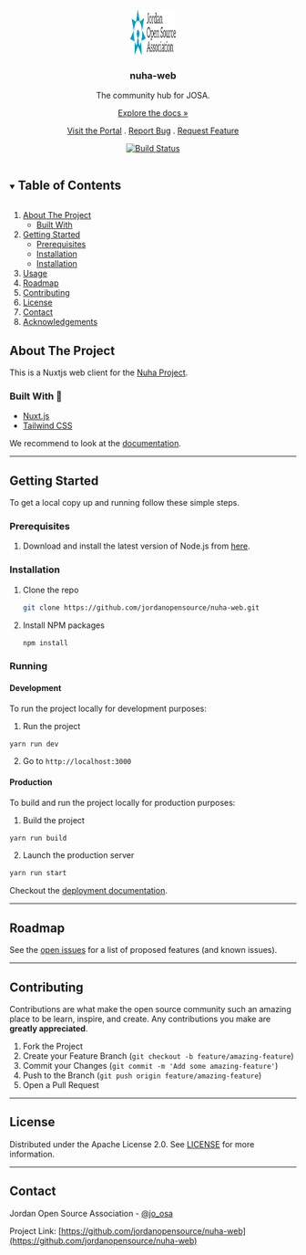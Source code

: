 <!-- PROJECT LOGO -->
<div align="center">
<a href="https://github.com/jordanopensource/nuha-web">
  <img src=".github/images/logo.svg" alt="Logo" width="80" height="80">
</a>

### nuha-web

The community hub for JOSA.

[Explore the docs »](https://github.com/jordanopensource/nuha-web)

[Visit the Portal]()
.
[Report Bug](https://github.com/jordanopensource/nuha-web/issues)
.
[Request Feature](https://github.com/jordanopensource/nuha-web/issues)

[![Build Status](https://builds.josa.ngo/api/badges/jordanopensource/nuha-web/status.svg?ref=refs/heads/development)](https://builds.josa.ngo/jordanopensource/nuha-web)

</div>

<!-- TABLE OF CONTENTS -->
<details open="open">
  <summary><h2 style="display: inline-block">Table of Contents</h2></summary>
  <ol>
    <li>
      <a href="#about-the-project">About The Project</a>
      <ul>
        <li><a href="#built-with">Built With</a></li>
      </ul>
    </li>
    <li>
      <a href="#getting-started">Getting Started</a>
      <ul>
        <li><a href="#prerequisites">Prerequisites</a></li>
        <li><a href="#installation">Installation</a></li>
        <li><a href="#running">Installation</a></li>
      </ul>
    </li>
    <li><a href="#usage">Usage</a></li>
    <li><a href="#roadmap">Roadmap</a></li>
    <li><a href="#contributing">Contributing</a></li>
    <li><a href="#license">License</a></li>
    <li><a href="#contact">Contact</a></li>
    <li><a href="#acknowledgements">Acknowledgements</a></li>
  </ol>
</details>

<!-- ABOUT THE PROJECT -->
## About The Project

This is a Nuxtjs web client for the [Nuha Project](https://nuha.josa.ngo).

### Built With 🤖

* [Nuxt.js](https://v3.nuxtjs.org/)
* [Tailwind CSS](https://tailwindcss.com/)

We recommend to look at the [documentation](https://v3.nuxtjs.org).

___

<!-- GETTING STARTED -->
## Getting Started

To get a local copy up and running follow these simple steps.

### Prerequisites

1. Download and install the latest version of Node.js from [here](https://nodejs.org/en/download/).

### Installation

1. Clone the repo

   ```sh
   git clone https://github.com/jordanopensource/nuha-web.git
   ```

2. Install NPM packages

   ```sh
   npm install
   ```

### Running

#### Development

To run the project locally for development purposes:

1. Run the project

```sh
yarn run dev
```

2. Go to `http://localhost:3000`

#### Production

To build and run the project locally for production purposes:

1. Build the project

```sh
yarn run build
```

2. Launch the production server

```sh
yarn run start
```

Checkout the [deployment documentation](https://v3.nuxtjs.org/docs/deployment).

___

<!-- ROADMAP -->
## Roadmap

See the [open issues](https://github.com/jordanopensource/portal-web/issues) for a list of proposed features (and known issues).

___

<!-- CONTRIBUTING -->
## Contributing

Contributions are what make the open source community such an amazing place to be learn, inspire, and create. Any contributions you make are **greatly appreciated**.

1. Fork the Project
2. Create your Feature Branch (`git checkout -b feature/amazing-feature`)
3. Commit your Changes (`git commit -m 'Add some amazing-feature'`)
4. Push to the Branch (`git push origin feature/amazing-feature`)
5. Open a Pull Request

___

<!-- LICENSE -->
## License

Distributed under the Apache License 2.0. See [LICENSE](LICENSE) for more information.

___

<!-- CONTACT -->
## Contact

Jordan Open Source Association - [@jo_osa](https://twitter.com/@jo_osa)

Project Link: [https://github.com/jordanopensource/nuha-web](https://github.com/jordanopensource/nuha-web)
